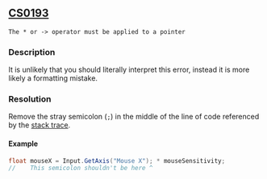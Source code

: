 ## [CS0193](https://docs.microsoft.com/en-us/dotnet/csharp/misc/cs0193)

```
The * or -> operator must be applied to a pointer
```

### Description
It is unlikely that you should literally interpret this error, instead it is more likely a formatting mistake.

### Resolution
Remove the stray semicolon (`;`) in the middle of the line of code referenced by the [stack trace](../Stack%20Traces.md).

#### Example
```csharp
float mouseX = Input.GetAxis("Mouse X"); * mouseSensitivity;
//    This semicolon shouldn't be here ^ 
```